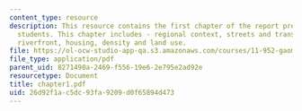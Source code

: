 ```yaml
---
content_type: resource
description: This resource contains the first chapter of the report prepared by the
  students. This chapter includes - regional context, streets and transportation,
  riverfront, housing, density and land use.
file: https://ol-ocw-studio-app-qa.s3.amazonaws.com/courses/11-952-gaoming-studio-china-spring-2005/26d92f1ac5dc93fa9209d0f65894d473_chapter1.pdf
file_type: application/pdf
parent_uid: 8271490a-2469-f556-19e6-2e795e2ad92e
resourcetype: Document
title: chapter1.pdf
uid: 26d92f1a-c5dc-93fa-9209-d0f65894d473
---
```

